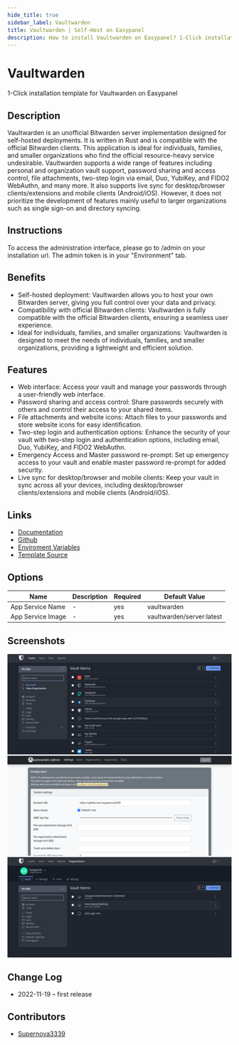 ```yaml
---
hide_title: true
sidebar_label: Vaultwarden
title: Vaultwarden | Self-Host on Easypanel
description: How to install Vaultwarden on Easypanel? 1-Click installation template for Vaultwarden on Easypanel
---
```


<!-- generated -->

# Vaultwarden

1-Click installation template for Vaultwarden on Easypanel

## Description

Vaultwarden is an unofficial Bitwarden server implementation designed for self-hosted deployments. It is written in Rust and is compatible with the official Bitwarden clients. This application is ideal for individuals, families, and smaller organizations who find the official resource-heavy service undesirable. Vaultwarden supports a wide range of features including personal and organization vault support, password sharing and access control, file attachments, two-step login via email, Duo, YubiKey, and FIDO2 WebAuthn, and many more. It also supports live sync for desktop/browser clients/extensions and mobile clients (Android/iOS). However, it does not prioritize the development of features mainly useful to larger organizations such as single sign-on and directory syncing.

## Instructions

To access the administration interface, please go to /admin on your installation url. The admin token is in your &quot;Environment&quot; tab.

## Benefits

- Self-hosted deployment: Vaultwarden allows you to host your own Bitwarden server, giving you full control over your data and privacy.
- Compatibility with official Bitwarden clients: Vaultwarden is fully compatible with the official Bitwarden clients, ensuring a seamless user experience.
- Ideal for individuals, families, and smaller organizations: Vaultwarden is designed to meet the needs of individuals, families, and smaller organizations, providing a lightweight and efficient solution.

## Features

- Web interface: Access your vault and manage your passwords through a user-friendly web interface.
- Password sharing and access control: Share passwords securely with others and control their access to your shared items.
- File attachments and website icons: Attach files to your passwords and store website icons for easy identification.
- Two-step login and authentication options: Enhance the security of your vault with two-step login and authentication options, including email, Duo, YubiKey, and FIDO2 WebAuthn.
- Emergency Access and Master password re-prompt: Set up emergency access to your vault and enable master password re-prompt for added security.
- Live sync for desktop/browser and mobile clients: Keep your vault in sync across all your devices, including desktop/browser clients/extensions and mobile clients (Android/iOS).

## Links

- [Documentation](https://github.com/dani-garcia/vaultwarden/wiki)
- [Github](https://github.com/dani-garcia/vaultwarden)
- [Enviroment Variables](https://github.com/dani-garcia/vaultwarden/blob/main/.env.template)
- [Template Source](https://github.com/easypanel-io/templates/tree/main/templates/vaultwarden)

## Options

Name | Description | Required | Default Value
-|-|-|-
App Service Name | - | yes | vaultwarden
App Service Image | - | yes | vaultwarden/server:latest

## Screenshots

![Vaultwarden Screenshot](./assets/screenshot1.png)
![Vaultwarden Screenshot](./assets/screenshot2.png)
![Vaultwarden Screenshot](./assets/screenshot3.png)

## Change Log

- 2022-11-19 – first release

## Contributors

- [Supernova3339](https://github.com/Supernova3339)
